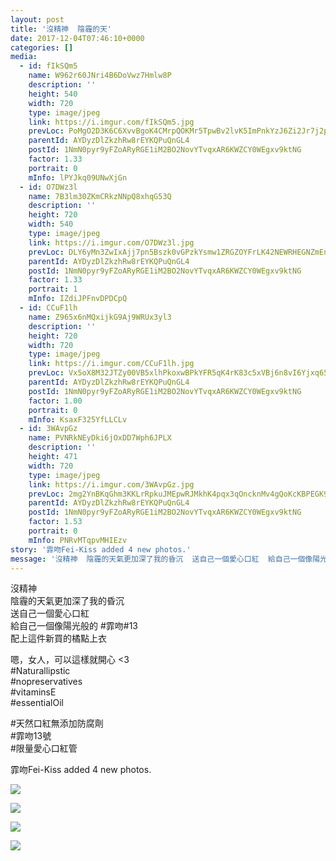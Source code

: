 ```yaml
---
layout: post
title: '沒精神  陰霾的天' 
date: 2017-12-04T07:46:10+0000 
categories: [] 
media:
  - id: fIkSQm5
    name: W962r60JNri4B6DoVwz7Hmlw8P
    description: ''   
    height: 540
    width: 720
    type: image/jpeg
    link: https://i.imgur.com/fIkSQm5.jpg
    prevLoc: PoMgO2D3K6C6XvvBgoK4CMrpQOKMr5TpwBv2lvK5ImPnkYzJ6Zi2Jr7j2p28ulpNWpY16xFMNRWr0ylpCrpPP7VvG1tzQvEP7EGGhklxYnqxK5tz9VMVANQAi96LN776EyS946v7rJYxcMEJK268pGcBXRnOzgpDFr8A1VNNmDHk1L8EZ77wskjowMknRQhYp1NWBMApCExNggVrVVSJ3Ypjvmg5IVyrO4LNLktlqlZNGzZQhOXWVgkW13SEwDmMyNvG
    parentId: AYDyzDlZkzhRw8rEYKQPuQnGL4
    postId: 1NmN0pyr9yFZoARyRGE1iM2BO2NovYTvqxAR6KWZCY0WEgxv9ktNG
    factor: 1.33
    portrait: 0
    mInfo: lPYJkq09UNwXjGn
  - id: O7DWz3l
    name: 7B3lm30ZKmCRkzNNpQ8xhqG53Q
    description: ''   
    height: 720
    width: 540
    type: image/jpeg
    link: https://i.imgur.com/O7DWz3l.jpg
    prevLoc: DLY6yMn3ZwIxAjj7pn5Bszk0vGPzkYsmw1ZRGZOYFrLK42NEWRHEGNZmEnE3TNg3J5ykD0Tm7xngEo5jiWkzzzmw33sLGryKO139S8kXg4oyqOFXQE2E1oq7TRBkWBJQwzCyEQ6g714lsZK4DKrEoRFYNogoR3AmIkozBX007QtnlN2Lorr5hnw2V7n2BmiVNrMwpl1wsj014oAqgjiMn7WApOmZf86rDG00wZCE6ro07LEJHZ6xDolxgGuPmvvoBlW1
    parentId: AYDyzDlZkzhRw8rEYKQPuQnGL4
    postId: 1NmN0pyr9yFZoARyRGE1iM2BO2NovYTvqxAR6KWZCY0WEgxv9ktNG
    factor: 1.33
    portrait: 1
    mInfo: IZdiJPFnvDPDCpQ
  - id: CCuF1lh
    name: Z965x6nMQxijkG9Aj9WRUx3yl3
    description: ''   
    height: 720
    width: 720
    type: image/jpeg
    link: https://i.imgur.com/CCuF1lh.jpg
    prevLoc: Vx5oX8M32JTZy00VB5xlhPkoxwBPkYFR5qK4rK83c5xVBj6n8vI6Yjxq656Du2nXZN3rEkuy3RLnGEXmtWALLLrpJjcG7Y2m9Y9nTrAN3V73yKUXGWBjoElncAZqkyzNjxFVZo9mkq07sBMJD3Omq2f10vNYR9ZGc0Vj4w33mqCvJGKr977RFEVAxkEA33hgn5OopN4EUNp7zRrG9MHZQAML0Y2MtXg52v2xqwTZolREjOy0fr1XNV4XRKIKw4KQLBXl
    parentId: AYDyzDlZkzhRw8rEYKQPuQnGL4
    postId: 1NmN0pyr9yFZoARyRGE1iM2BO2NovYTvqxAR6KWZCY0WEgxv9ktNG
    factor: 1.00
    portrait: 0
    mInfo: KsaxF325YfLLCLv
  - id: 3WAvpGz
    name: PVNRkNEyDki6jOxDD7Wph6JPLX
    description: ''   
    height: 471
    width: 720
    type: image/jpeg
    link: https://i.imgur.com/3WAvpGz.jpg
    prevLoc: 2mg2YnBKqGhm3KKLrRpkuJMEpwRJMkhK4pqx3qOncknMv4gQoKcKBPEGK9KQcpnJjZ8W6XhvM1NWnBP9Fk8MMMxk1Rs9W65P700xIL3r0Qq0D7CjB7m52ZkMFkXQWmVN2ju5015L0ANOcwXzVx7jpVI7QRO0Q77Ec5OMjyDDnWhK80gMBXXzF36LB73xEmfr4lgqQzjNiPVn7pr3mGcjYolrRwkohx6GgQPnP8ck3D6rV0PoT93ARvVAlLHzvmXGMvyM
    parentId: AYDyzDlZkzhRw8rEYKQPuQnGL4
    postId: 1NmN0pyr9yFZoARyRGE1iM2BO2NovYTvqxAR6KWZCY0WEgxv9ktNG
    factor: 1.53
    portrait: 0
    mInfo: PNRvMTqpvMHIEzv
story: '霏吻Fei-Kiss added 4 new photos.'  
message: '沒精神  陰霾的天氣更加深了我的昏沉  送自己一個愛心口紅  給自己一個像陽光般的 霏吻13  配上這件新買的橘點上衣    嗯，女人，..'  
---
```


沒精神  
陰霾的天氣更加深了我的昏沉  
送自己一個愛心口紅  
給自己一個像陽光般的 #霏吻#13  
配上這件新買的橘點上衣  
  
嗯，女人，可以這樣就開心 <3  
#Naturallipstic  
#nopreservatives  
#vitaminsE  
#essentialOil  
  
#天然口紅無添加防腐劑  
#霏吻13號  
#限量愛心口紅管
 
 
[//]: #story:
霏吻Fei-Kiss added 4 new photos.


[//]: #media:  
<a href="https://i.imgur.com/fIkSQm5.jpg"><img class="postImage" src="https://i.imgur.com/fIkSQm5h.jpg" />  
</a>    

<a href="https://i.imgur.com/O7DWz3l.jpg"><img class="postImage" src="https://i.imgur.com/O7DWz3lh.jpg" />  
</a>    

<a href="https://i.imgur.com/CCuF1lh.jpg"><img class="postImage" src="https://i.imgur.com/CCuF1lhh.jpg" />  
</a>    

<a href="https://i.imgur.com/3WAvpGz.jpg"><img class="postImage" src="https://i.imgur.com/3WAvpGzh.jpg" />  
</a>   
